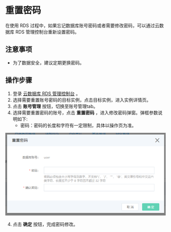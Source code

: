 # 重置密码
在使用 RDS 过程中，如果忘记数据库账号密码或者需要修改密码，可以通过云数据库 RDS 管理控制台重新设置密码。 

## 注意事项
* 为了数据安全，建议定期更换密码。

## 操作步骤
1. 登录 [云数据库 RDS 管理控制台](https://rds-console.jdcloud.com/rds/database) 。
2. 选择需要重置账号密码的目标实例，点击目标实例，进入实例详情页。
3. 点击 **账号管理** 按钮，切换至账号管理tab。
4. 选择需要重置密码的账号，点击 **重置密码** ，进入修改密码弹窗。弹框参数说明如下:
    * 密码：密码的长度和字符有一定限制，具体以操作页为准。

  ![重置密码2](../../../../../image/RDS/Reset-Password.png)


4. 点击 **确定** 按钮，完成密码修改。
